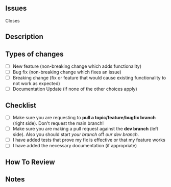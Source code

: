 <!-- Please provide a general summary of your changes in the Title above :) -->

## Issues

<!-- Close the issue this pr is linked to by typing `space + #` and the number of your issue, pr must link to an issue-->

Closes

## Description

<!-- Why are you making this change? What changes did you make? Describe your changes in detail -->

## Types of changes

<!-- Put an `x` in the boxes that apply -->

- [ ] New feature (non-breaking change which adds functionality)
- [ ] Bug fix (non-breaking change which fixes an issue)
- [ ] Breaking change (fix or feature that would cause existing functionality to not work as expected)
- [ ] Documentation Update (if none of the other choices apply)

## Checklist

<!-- Put an `x` in the boxes that apply -->

- [ ] Make sure you are requesting to **pull a topic/feature/bugfix branch** (right side). Don't request the main branch!
- [ ] Make sure you are making a pull request against the **dev branch** (left side). Also you should start _your branch_ off _our dev branch_.
- [ ] I have added tests that prove my fix is effective or that my feature works
- [ ] I have added the necessary documentation (if appropriate)

## How To Review

<!-- What (rough) order should the reviewer view your files? -->

## Notes

<!-- Is there anything else we need to know? Did you do any testing? Are there any risks to this pr? -->

